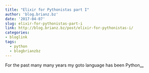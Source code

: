```yaml
---
title: "Elixir for Pythonistas part I"
author: 'blog.brianz.bz'
date: '2017-04-07'
slug: elixir-for-pythonistas-part-i
link: http://blog.brianz.bz/post/elixir-for-pythonistas-i/
categories:
- bloglink
tags:
  - python
  - blogbrianzbz
---
```


For the past many many years my goto language has been Python[... <i class="fas fa-external-link-alt"></i>](http://blog.brianz.bz/post/elixir-for-pythonistas-i/)

